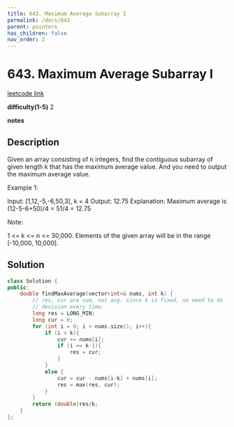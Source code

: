 ```yaml
---
title: 643. Maximum Average Subarray I
permalink: /docs/643
parent: pointers
has_children: false
nav_order: 2
---
```

# 643. Maximum Average Subarray I
[leetcode link](https://leetcode.com/problems/maximum-average-subarray-i/)

**difficulty(1-5)** 
2

**notes**   


## Description

Given an array consisting of n integers, find the contiguous subarray of given length k that has the maximum average value. And you need to output the maximum average value.

Example 1:

Input: [1,12,-5,-6,50,3], k = 4
Output: 12.75
Explanation: Maximum average is (12-5-6+50)/4 = 51/4 = 12.75

Note:

1 <= k <= n <= 30,000.
Elements of the given array will be in the range [-10,000, 10,000].

## Solution

```c++
class Solution {
public:
    double findMaxAverage(vector<int>& nums, int k) {
        // res, cur are sum, not avg. since k is fixed, no need to do 
        // devision every time.
        long res = LONG_MIN;
        long cur = 0;
        for (int i = 0; i < nums.size(); i++){
            if (i < k){
                cur += nums[i];
                if (i == k-1){
                    res = cur;
                }
            }
            else {
                cur = cur - nums[i-k] + nums[i];
                res = max(res, cur);
            }
        }
        return (double)res/k;
    }
};
```

<!-- 
Default label
{: .label }

Blue label
{: .label .label-blue }

Stable
{: .label .label-green }

New release
{: .label .label-purple }

Coming soon
{: .label .label-yellow }

Deprecated
{: .label .label-red } -->
